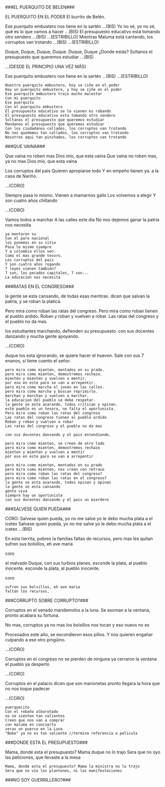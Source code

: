 <!--inicia EL BURRITO DE BELEN-->
###EL PUERQUITO DE BELEN###

EL PUERQUITO EN EL PODER
El burrito de Belén.

Ese puerquito embustero nos tiene en la sartén ...(BIS)
Yo no sé, yo no sé,
qué es lo que vamos a hacer ...(BIS)
El presupuesto educativo
está tomando otro sendero ...(BIS)
...(ESTRIBILLO)
Mientras Maluma está cantando,
los corruptos van trotando ...(BIS)
...(ESTRIBILLO)

Duque, Duque, Duque, Duque.
Duque, Duque ¿Donde estás?
Soltanos el presupuesto
que queremos estudiar ...(BIS)

...(DESDE EL PRINCIPIO UNA VEZ MÁS)

Ese puerquito embustero nos tiene en la sartén ...(BIS)
...(ESTRIBILLO)

	Nuestro puerquito embustero, hoy se ciñe en el poder
	Hay un puerquito embustero, y hoy se ciñe en el poder
	Ese puerquito embustero trajo mucho malestar
	Con mi puerquito
	Ese puerquito
	Con el puerquito embustero
	El presupuesto educativo se lo vienen es robando
	El presupuesto educativo esta tomando otro sendero
	Soltanos el presupuesto que queremos estudiar
	Mandanos el presupuesto que queremos estudiar
	Con los ciudadanos callados, los corruptos van trotando
	No nos quedemos tan callados, los corruptos van trotando
	Nosotros aqui tan pinchados, los corruptos van trotando
<!--termina EL BURRITO DE BELEN-->

<!--inicia TUTAINA TUTURUMAINA-->
###QUE VAINA###

Que vaina no roben mas
Dios mio, que esta vaina
Que vaina no roben mas, ya no mas
Dios mio, que esta vaina

Los corruptos del pais
Quieren apropiarse todo
Y en empeño tienen ya.
a la casa de Nariño.

...(CORO)

Siempre pasa lo mismo.
Vienen a mamarnos gallo
Los volvemos a elegir
Y son cuatro años chillando

...(CORO)

Vamos todos a marchar
A las calles este dia
No nos dejemos ganar
la patria nos necesita

	ya montaron su
	Con el paro nacional
	los ponemos en su sitio
	Pasa lo mismo siempre
	Y a colombia ellos ven.
	Como el mas grande tesoro.
	Los corruptos del pais
	Y son cuatro años rogando
	7 leyes vienen tambien?
	7 son, los pecados capitales, 7 son...
	La educacion nos necesita
<!--termina TUTAINA TUTURUMAINA-->

<!--inicia LOS PECES EN EL RIO-->
###RATAS EN EL CONGRESO###

la gente se esta cansando, de todas esas mentiras.
dicen que salvan la patria, y se roban la platica.

Pero mira como roban las ratas del congreso.
Pero mira como roban tienen al pueblo ardido.
Roban y roban y vuelven a robar.
Las ratas del congreso y el pueblo no da mas.

los estudiantes marchando, defienden su presupuesto.
con sus docentes danzando y mucha gente apoyando.

...(CORO)

duque los esta ignorando, se quiere hacer el huevon.
Sale con sus 7 enanos, si tiene cuento el señor.

	pero mira como mienten, montados en su prado.
	pero mira como mienten, demostremos rechazo.
	mienten y mienten y vuelven a mentir.
	por eso en este paro se van a arrepentir.
	pero mira como marcha el joven en las calles.
	pero mira como marcha y buscan reprimirlo.
	marchan y marchan y vuelven a marchar.
	la educacion del pueblo se debe respetar.
	la gente se esta asarando, todos critican y opinan.
	este pueblo es un tesoro, no falta el oportunista.
	Pero mira como roban las ratas del congreso
	Las ratas del congreso tienen al pueblo ardido
	Roban y roban y vuelven a robar
	Las ratas del congreso y el pueblo no da mas
	
	con sus docentes danzando y el pais entendiendo.

	pero mira como mienten, se creen de otro lado
	pero mira como mienten, demostremos rechazo
	mienten y mienten y vuelven a mentir
	por eso en este paro se van a arrepentir

	pero mira como mienten, montados en su prado
	pero mira como mienten, nos creen con retraso
	pero mira como roban las ratas del congreso?
	pero mira como roban las ratas en el congreso?
	la gente se esta asarando, todos opinan y opinan
	la gente se esta cansando
	gente viva
	siempre hay un oportunista
	con sus docentes danzando y el pais un mierdero
<!--termina LOS PECES EN EL RIO-->

<!--inicia LOS SALVE REINA Y MADRE-->
###SALVESE QUIEN PUEDA###

CORO:
Salvese quien pueda, yo no me salve
yo le debo mucha plata a el icetex
Salvese quien pueda, yo no me salve
yo le debo mucha plata a el icetex ...(BIS)

En esta tierrita, pobres la familias
faltas de recursos, pero mas les quitan
sufren sus bolsillos, eh ave maria

coro

el malvado Duque, con sus turbios planes.
esconde la plata, al pueblo inocente.
esconde la plata, al pueblo inocente.

coro

	sufren sus bolsillos, eh ave maria
	faltan los recursos, 

<!--termina SALVE REINA Y MADRE-->

<!--inicia LOS CAMPANA SOBRE CAMPANA-->
###CORRUPTO SOBRE CORRUPTO?###

Corruptos en el senado
mandemolos a la luna.
Se asoman a la ventana,
pronto acabara su fortuna.

No mas, corruptos ya no mas
los bolsillos nos tocan
y eso nuevo no es

Procesados este año,
se escondieron esos pillos.
Y nos quieren engañar
culpando a ese otro pingüino.

...(CORO)

Corruptos en el congreso
no se pierden de ninguna
ya cerraron la ventana
el pueblo ya desperto

...(CORO)

Corruptos en el palacio
dicen que son marionetas
pronto llegara la hora
que no nos toque padecer

...(CORO)

	puerquecito
	Con el rebaño alborotado
	no se sienten tan valientes
	Creen que nos van a comprar
	con maluma en concierto
	veras un puerco en la Luna
	"Babe" ya no es tan valiente //termina referencia a pelicula
<!--termina CAMPANA SOBRE CAMPANA-->

<!--inicia LOS MAMA DONDE ESTAN LOS JUGUETES -->
###DONDE ESTA EL PRESUPUESTO###

Mama, donde esta el presupuesto? Mama duque no lo trajo
Sera que no oyo las peticiones, que llevaste a la mesa 

	Mama, donde esta el presupuesto? Mama la ministra no lo trajo
	Sera que no vio los plantones, ni las manifestaciones
<!--termina LOS MAMA DONDE ESTAN LOS JUGUETES -->

<!--inicia EL TAMBORILERO-->
###NO SOY GUERRILLERO?###
<!--termina EL TAMBORILERO-->